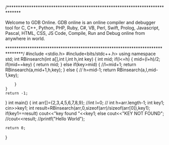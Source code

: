/******************************************************************************

Welcome to GDB Online.
GDB online is an online compiler and debugger tool for C, C++, Python, PHP, Ruby, 
C#, VB, Perl, Swift, Prolog, Javascript, Pascal, HTML, CSS, JS
Code, Compile, Run and Debug online from anywhere in world.

*******************************************************************************/
#include <stdio.h>
#include<bits/stdc++.h>
using namespace std;
int RBinsearch(int a[],int l,int h,int key)
{
    int mid;
    if(l<=h)
    {
        mid=(l+h)/2;
        if(mid==key)
        {
            return mid;
        }
        else if(key>mid)
        {
            //l=mid+1;
            return RBinsearch(a,mid+1,h,key);
        }
        else 
        {
           // h=mid-1;
           return RBinsearch(a,l,mid-1,key);
           
        }
    }
    return -1;
}
int main()
{
    int arr[]={2,3,4,5,6,7,8,9};
    //int l=0;
   // int h=arr.length-1;
   int key1;
   cin>>key1;
    int result=RBinsearch(arr,0,sizeof(arr)/sizeof(arr[0]),key1);
    if(key1==result)
    cout<<"key found "<<key1;
    else
    cout<<"KEY NOT FOUND";
    //cout<<result;
    //printf("Hello World");

    return 0;
}
